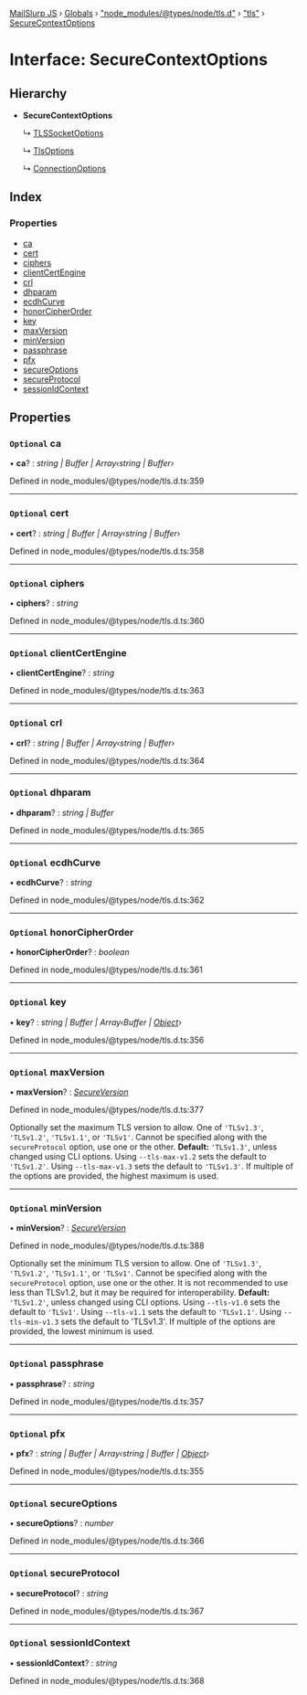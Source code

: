 [MailSlurp JS](../README.md) › [Globals](../globals.md) › ["node_modules/@types/node/tls.d"](../modules/_node_modules__types_node_tls_d_.md) › ["tls"](../modules/_node_modules__types_node_tls_d_._tls_.md) › [SecureContextOptions](_node_modules__types_node_tls_d_._tls_.securecontextoptions.md)

# Interface: SecureContextOptions

## Hierarchy

* **SecureContextOptions**

  ↳ [TLSSocketOptions](_node_modules__types_node_tls_d_._tls_.tlssocketoptions.md)

  ↳ [TlsOptions](_node_modules__types_node_tls_d_._tls_.tlsoptions.md)

  ↳ [ConnectionOptions](_node_modules__types_node_tls_d_._tls_.connectionoptions.md)

## Index

### Properties

* [ca](_node_modules__types_node_tls_d_._tls_.securecontextoptions.md#optional-ca)
* [cert](_node_modules__types_node_tls_d_._tls_.securecontextoptions.md#optional-cert)
* [ciphers](_node_modules__types_node_tls_d_._tls_.securecontextoptions.md#optional-ciphers)
* [clientCertEngine](_node_modules__types_node_tls_d_._tls_.securecontextoptions.md#optional-clientcertengine)
* [crl](_node_modules__types_node_tls_d_._tls_.securecontextoptions.md#optional-crl)
* [dhparam](_node_modules__types_node_tls_d_._tls_.securecontextoptions.md#optional-dhparam)
* [ecdhCurve](_node_modules__types_node_tls_d_._tls_.securecontextoptions.md#optional-ecdhcurve)
* [honorCipherOrder](_node_modules__types_node_tls_d_._tls_.securecontextoptions.md#optional-honorcipherorder)
* [key](_node_modules__types_node_tls_d_._tls_.securecontextoptions.md#optional-key)
* [maxVersion](_node_modules__types_node_tls_d_._tls_.securecontextoptions.md#optional-maxversion)
* [minVersion](_node_modules__types_node_tls_d_._tls_.securecontextoptions.md#optional-minversion)
* [passphrase](_node_modules__types_node_tls_d_._tls_.securecontextoptions.md#optional-passphrase)
* [pfx](_node_modules__types_node_tls_d_._tls_.securecontextoptions.md#optional-pfx)
* [secureOptions](_node_modules__types_node_tls_d_._tls_.securecontextoptions.md#optional-secureoptions)
* [secureProtocol](_node_modules__types_node_tls_d_._tls_.securecontextoptions.md#optional-secureprotocol)
* [sessionIdContext](_node_modules__types_node_tls_d_._tls_.securecontextoptions.md#optional-sessionidcontext)

## Properties

### `Optional` ca

• **ca**? : *string | Buffer | Array‹string | Buffer›*

Defined in node_modules/@types/node/tls.d.ts:359

___

### `Optional` cert

• **cert**? : *string | Buffer | Array‹string | Buffer›*

Defined in node_modules/@types/node/tls.d.ts:358

___

### `Optional` ciphers

• **ciphers**? : *string*

Defined in node_modules/@types/node/tls.d.ts:360

___

### `Optional` clientCertEngine

• **clientCertEngine**? : *string*

Defined in node_modules/@types/node/tls.d.ts:363

___

### `Optional` crl

• **crl**? : *string | Buffer | Array‹string | Buffer›*

Defined in node_modules/@types/node/tls.d.ts:364

___

### `Optional` dhparam

• **dhparam**? : *string | Buffer*

Defined in node_modules/@types/node/tls.d.ts:365

___

### `Optional` ecdhCurve

• **ecdhCurve**? : *string*

Defined in node_modules/@types/node/tls.d.ts:362

___

### `Optional` honorCipherOrder

• **honorCipherOrder**? : *boolean*

Defined in node_modules/@types/node/tls.d.ts:361

___

### `Optional` key

• **key**? : *string | Buffer | Array‹Buffer | [Object](_node_modules_typedoc_node_modules_typescript_lib_lib_es5_d_.object.md)›*

Defined in node_modules/@types/node/tls.d.ts:356

___

### `Optional` maxVersion

• **maxVersion**? : *[SecureVersion](../modules/_node_modules__types_node_tls_d_._tls_.md#secureversion)*

Defined in node_modules/@types/node/tls.d.ts:377

Optionally set the maximum TLS version to allow. One
of `'TLSv1.3'`, `'TLSv1.2'`, `'TLSv1.1'`, or `'TLSv1'`. Cannot be specified along with the
`secureProtocol` option, use one or the other.
**Default:** `'TLSv1.3'`, unless changed using CLI options. Using
`--tls-max-v1.2` sets the default to `'TLSv1.2'`. Using `--tls-max-v1.3` sets the default to
`'TLSv1.3'`. If multiple of the options are provided, the highest maximum is used.

___

### `Optional` minVersion

• **minVersion**? : *[SecureVersion](../modules/_node_modules__types_node_tls_d_._tls_.md#secureversion)*

Defined in node_modules/@types/node/tls.d.ts:388

Optionally set the minimum TLS version to allow. One
of `'TLSv1.3'`, `'TLSv1.2'`, `'TLSv1.1'`, or `'TLSv1'`. Cannot be specified along with the
`secureProtocol` option, use one or the other.  It is not recommended to use
less than TLSv1.2, but it may be required for interoperability.
**Default:** `'TLSv1.2'`, unless changed using CLI options. Using
`--tls-v1.0` sets the default to `'TLSv1'`. Using `--tls-v1.1` sets the default to
`'TLSv1.1'`. Using `--tls-min-v1.3` sets the default to
'TLSv1.3'. If multiple of the options are provided, the lowest minimum is used.

___

### `Optional` passphrase

• **passphrase**? : *string*

Defined in node_modules/@types/node/tls.d.ts:357

___

### `Optional` pfx

• **pfx**? : *string | Buffer | Array‹string | Buffer | [Object](_node_modules_typedoc_node_modules_typescript_lib_lib_es5_d_.object.md)›*

Defined in node_modules/@types/node/tls.d.ts:355

___

### `Optional` secureOptions

• **secureOptions**? : *number*

Defined in node_modules/@types/node/tls.d.ts:366

___

### `Optional` secureProtocol

• **secureProtocol**? : *string*

Defined in node_modules/@types/node/tls.d.ts:367

___

### `Optional` sessionIdContext

• **sessionIdContext**? : *string*

Defined in node_modules/@types/node/tls.d.ts:368
